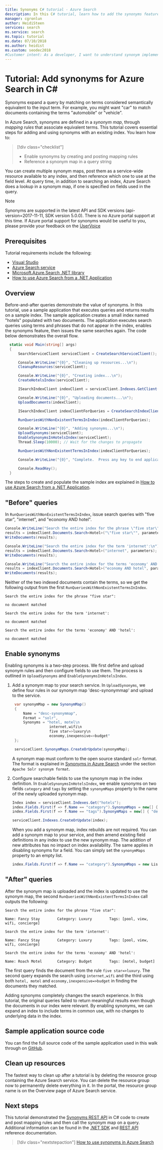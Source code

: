 ```yaml
---
title: Synonyms C# tutorial - Azure Search
description: In this C# tutorial, learn how to add the synonyms feature to an index in Azure Search. A synonyms map is a list of equivalent terms. Fields with synonym support expand queries to include the user-provided term and all related synonyms.
manager: cgronlun
author: HeidiSteen
services: search
ms.service: search
ms.topic: tutorial
ms.date: 07/10/2018
ms.author: heidist
ms.custom: seodec2018
#Customer intent: As a developer, I want to understand synonym implementation, benefits, and tradeoffs.
---
```

# Tutorial: Add synonyms for Azure Search in C#

Synonyms expand a query by matching on terms considered semantically equivalent to the input term. For example, you might want "car" to match documents containing the terms "automobile" or "vehicle". 

In Azure Search, synonyms are defined in a *synonym map*, through *mapping rules* that associate equivalent terms. This tutorial covers essential steps for adding and using synonyms with an existing index. You learn how to:

> [!div class="checklist"]
> * Enable synonyms by creating and posting mapping rules 
> * Reference a synonym map in a query string

You can create multiple synonym maps, post them as a service-wide resource available to any index, and then reference which one to use at the field level. At query time, in addition to searching an index, Azure Search does a lookup in a synonym map, if one is specified on fields used in the query.

> [!NOTE]
> Synonyms are supported in the latest API and SDK versions (api-version=2017-11-11, SDK version 5.0.0). There is no Azure portal support at this time. If Azure portal support for synonyms would be useful to you, please provide your feedback on the [UserVoice](https://feedback.azure.com/forums/263029-azure-search)

## Prerequisites

Tutorial requirements include the following:

* [Visual Studio](https://www.visualstudio.com/downloads/)
* [Azure Search service](search-create-service-portal.md)
* [Microsoft.Azure.Search .NET library](https://aka.ms/search-sdk)
* [How to use Azure Search from a .NET Application](https://docs.microsoft.com/azure/search/search-howto-dotnet-sdk)

## Overview

Before-and-after queries demonstrate the value of synonyms. In this tutorial, use a sample application that executes queries and returns results on a sample index. The sample application creates a small index named "hotels" populated with two documents. The application executes search queries using terms and phrases that do not appear in the index, enables the synonyms feature, then issues the same searches again. The code below demonstrates the overall flow.

```csharp
  static void Main(string[] args)
  {
      SearchServiceClient serviceClient = CreateSearchServiceClient();

      Console.WriteLine("{0}", "Cleaning up resources...\n");
      CleanupResources(serviceClient);

      Console.WriteLine("{0}", "Creating index...\n");
      CreateHotelsIndex(serviceClient);

      ISearchIndexClient indexClient = serviceClient.Indexes.GetClient("hotels");

      Console.WriteLine("{0}", "Uploading documents...\n");
      UploadDocuments(indexClient);

      ISearchIndexClient indexClientForQueries = CreateSearchIndexClient();

      RunQueriesWithNonExistentTermsInIndex(indexClientForQueries);

      Console.WriteLine("{0}", "Adding synonyms...\n");
      UploadSynonyms(serviceClient);
      EnableSynonymsInHotelsIndex(serviceClient);
      Thread.Sleep(10000); // Wait for the changes to propagate

      RunQueriesWithNonExistentTermsInIndex(indexClientForQueries);

      Console.WriteLine("{0}", "Complete.  Press any key to end application...\n");

      Console.ReadKey();
  }
```
The steps to create and populate the sample index are explained in [How to use Azure Search from a .NET Application](https://docs.microsoft.com/azure/search/search-howto-dotnet-sdk).

## "Before" queries

In `RunQueriesWithNonExistentTermsInIndex`, issue search queries with "five star", "internet", and "economy AND hotel".
```csharp
Console.WriteLine("Search the entire index for the phrase \"five star\":\n");
results = indexClient.Documents.Search<Hotel>("\"five star\"", parameters);
WriteDocuments(results);

Console.WriteLine("Search the entire index for the term 'internet':\n");
results = indexClient.Documents.Search<Hotel>("internet", parameters);
WriteDocuments(results);

Console.WriteLine("Search the entire index for the terms 'economy' AND 'hotel':\n");
results = indexClient.Documents.Search<Hotel>("economy AND hotel", parameters);
WriteDocuments(results);
```
Neither of the two indexed documents contain the terms, so we get the following output from the first `RunQueriesWithNonExistentTermsInIndex`.
~~~
Search the entire index for the phrase "five star":

no document matched

Search the entire index for the term 'internet':

no document matched

Search the entire index for the terms 'economy' AND 'hotel':

no document matched
~~~

## Enable synonyms

Enabling synonyms is a two-step process. We first define and upload synonym rules and then configure fields to use them. The process is outlined in `UploadSynonyms` and `EnableSynonymsInHotelsIndex`.

1. Add a synonym map to your search service. In `UploadSynonyms`, we define four rules in our synonym map 'desc-synonymmap' and upload to the service.
   ```csharp
    var synonymMap = new SynonymMap()
    {
        Name = "desc-synonymmap",
        Format = "solr",
        Synonyms = "hotel, motel\n
                    internet,wifi\n
                    five star=>luxury\n
                    economy,inexpensive=>budget"
    };

    serviceClient.SynonymMaps.CreateOrUpdate(synonymMap);
   ```
   A synonym map must conform to the open source standard `solr` format. The format is explained in [Synonyms in Azure Search](search-synonyms.md) under the section `Apache Solr synonym format`.

2. Configure searchable fields to use the synonym map in the index definition. In `EnableSynonymsInHotelsIndex`, we enable synonyms on two fields `category` and `tags` by setting the `synonymMaps` property to the name of the newly uploaded synonym map.
   ```csharp
   Index index = serviceClient.Indexes.Get("hotels");
   index.Fields.First(f => f.Name == "category").SynonymMaps = new[] { "desc-synonymmap" };
   index.Fields.First(f => f.Name == "tags").SynonymMaps = new[] { "desc-synonymmap" };

   serviceClient.Indexes.CreateOrUpdate(index);
   ```
   When you add a synonym map, index rebuilds are not required. You can add a synonym map to your service, and then amend existing field definitions in any index to use the new synonym map. The addition of new attributes has no impact on index availability. The same applies in disabling synonyms for a field. You can simply set the `synonymMaps` property to an empty list.
   ```csharp
   index.Fields.First(f => f.Name == "category").SynonymMaps = new List<string>();
   ```

## "After" queries

After the synonym map is uploaded and the index is updated to use the synonym map, the second `RunQueriesWithNonExistentTermsInIndex` call outputs the following:

~~~
Search the entire index for the phrase "five star":

Name: Fancy Stay        Category: Luxury        Tags: [pool, view, wifi, concierge]

Search the entire index for the term 'internet':

Name: Fancy Stay        Category: Luxury        Tags: [pool, view, wifi, concierge]

Search the entire index for the terms 'economy' AND 'hotel':

Name: Roach Motel       Category: Budget        Tags: [motel, budget]
~~~
The first query finds the document from the rule `five star=>luxury`. The second query expands the search using `internet,wifi` and the third using both `hotel, motel` and `economy,inexpensive=>budget` in finding the documents they matched.

Adding synonyms completely changes the search experience. In this tutorial, the original queries failed to return meaningful results even though the documents in our index were relevant. By enabling synonyms, we can expand an index to include terms in common use, with no changes to underlying data in the index.

## Sample application source code
You can find the full source code of the sample application used in this walk through on [GitHub](https://github.com/Azure-Samples/search-dotnet-getting-started/tree/master/DotNetHowToSynonyms).

## Clean up resources

The fastest way to clean up after a tutorial is by deleting the resource group containing the Azure Search service. You can delete the resource group now to permanently delete everything in it. In the portal, the resource group name is on the Overview page of Azure Search service.

## Next steps

This tutorial demonstrated the [Synonyms REST API](https://aka.ms/rgm6rq) in C# code to create and post mapping rules and then call the synonym map on a query. Additional information can be found in the [.NET SDK](https://docs.microsoft.com/dotnet/api/microsoft.azure.search) and [REST API](https://docs.microsoft.com/rest/api/searchservice/) reference documentation.

> [!div class="nextstepaction"]
> [How to use synonyms in Azure Search](search-synonyms.md)
